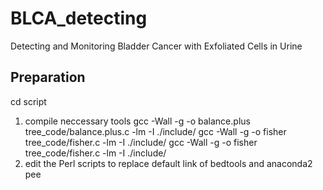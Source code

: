 # BLCA_detecting
Detecting and Monitoring Bladder Cancer with Exfoliated Cells in Urine

## Preparation
cd script
1. compile neccessary tools
gcc -Wall -g -o balance.plus tree_code/balance.plus.c -lm -I ./include/
gcc -Wall -g -o fisher tree_code/fisher.c -lm -I ./include/
gcc -Wall -g -o fisher tree_code/fisher.c -lm -I ./include/
2. edit the Perl scripts to replace default link of bedtools and anaconda2 pee

##
